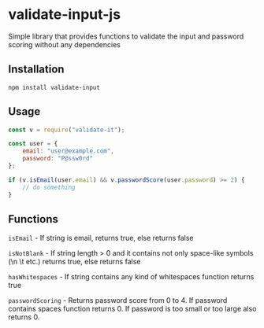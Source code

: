 # validate-input-js
 
Simple library that provides functions to validate the input and password scoring without any dependencies
## Installation

` npm install validate-input `

## Usage
``` js
const v = require("validate-it");

const user = {
    email: "user@example.com",
    password: "P@ssw0rd"
};

if (v.isEmail(user.email) && v.passwordScore(user.password) >= 2) {
    // do something
}
```

## Functions

`isEmail` - If string is email, returns true, else returns false

`isNotBlank` - If string length > 0 and it contains not only space-like symbols (\n \t etc.) returns true, else returns false

`hasWhitespaces` - If string contains any kind of whitespaces function returns true

`passwordScoring` - Returns password score from 0 to 4. If password contains spaces function returns 0. If password is too small or too large also returns 0.